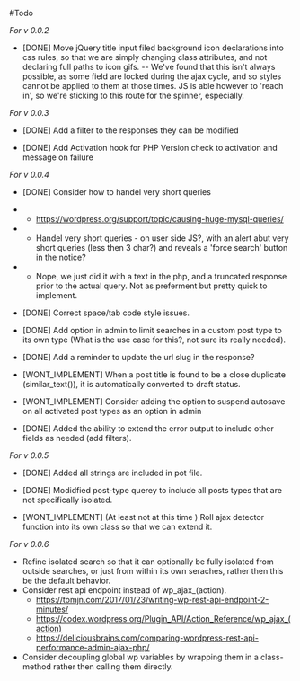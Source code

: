 #Todo

_For v 0.0.2_
 
* [DONE] Move jQuery title input filed background icon declarations into css rules, so that we are simply changing class attributes, and not declaring full paths to icon gifs.
-- We've found that this isn't always possible, as some field are locked during the ajax cycle, and so styles cannot be applied to them at those times. JS is able however to 'reach in', so we're sticking to this route for the spinner, especially.


_For v 0.0.3_

* [DONE] Add a filter to the responses they can be modified

* [DONE] Add Activation hook for PHP Version check to activation and message on failure

_For v 0.0.4_

* [DONE]  Consider how to handel very short queries 
* - https://wordpress.org/support/topic/causing-huge-mysql-queries/
* - Handel very short queries - on user side JS?, with an alert abut very short queries (less then 3 char?) and reveals a 'force search' button in the notice?
* - Nope, we just did it with a text in the php, and a truncated response prior to the actual query. Not as preferment but pretty quick to implement.  

* [DONE] Correct space/tab code style issues.

* [DONE] Add option in admin to limit searches in a custom post type to its own type (What is the use case for this?, not sure its really needed).

* [DONE] Add a reminder to update the url slug in the response?

* [WONT_IMPLEMENT] When a post title is found to be a close duplicate (similar_text()), it is automatically converted to draft status.

* [WONT_IMPLEMENT] Consider adding the option to suspend autosave on all activated post types as an option in admin

* [DONE] Added the ability to extend the error output to include other fields as needed (add filters).


_For v 0.0.5_

* [DONE] Added all strings are included in pot file.

* [DONE] Modidfied post-type querey to include all posts types that are not specifically isolated.

* [WONT_IMPLEMENT] (At least not at this time ) Roll ajax detector function into its own class so that we can extend it. 

_For v 0.0.6_
* Refine isolated search so that it can optionally be fully isolated from outside searches, or just from within its own seraches, rather then this be the default behavior.
* Consider rest api endpoint instead of wp_ajax_(action).
    * https://tomjn.com/2017/01/23/writing-wp-rest-api-endpoint-2-minutes/
    * https://codex.wordpress.org/Plugin_API/Action_Reference/wp_ajax_(action)
    * https://deliciousbrains.com/comparing-wordpress-rest-api-performance-admin-ajax-php/
* Consider decoupling global wp variables by wrapping them in a class-method rather then calling them directly.